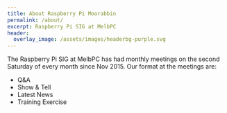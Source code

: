```yaml
---
title: About Raspberry Pi Moorabbin
permalink: /about/
excerpt: Raspberry Pi SIG at MelbPC
header:
  overlay_image: /assets/images/headerbg-purple.svg
---
```

The Raspberry Pi SIG at MelbPC has had monthly meetings on the second Saturday of every month since Nov 2015. Our format at the meetings are:

- Q&A
- Show & Tell 
- Latest News
- Training Exercise
